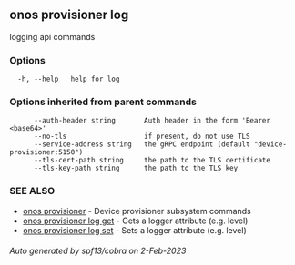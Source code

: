 <!--
SPDX-FileCopyrightText: 2019-present Open Networking Foundation <info@opennetworking.org>

SPDX-License-Identifier: Apache-2.0
-->

## onos provisioner log

logging api commands

### Options

```
  -h, --help   help for log
```

### Options inherited from parent commands

```
      --auth-header string       Auth header in the form 'Bearer <base64>'
      --no-tls                   if present, do not use TLS
      --service-address string   the gRPC endpoint (default "device-provisioner:5150")
      --tls-cert-path string     the path to the TLS certificate
      --tls-key-path string      the path to the TLS key
```

### SEE ALSO

* [onos provisioner](onos_provisioner.md)	 - Device provisioner subsystem commands
* [onos provisioner log get](onos_provisioner_log_get.md)	 - Gets a logger attribute (e.g. level)
* [onos provisioner log set](onos_provisioner_log_set.md)	 - Sets a logger attribute (e.g. level)

###### Auto generated by spf13/cobra on 2-Feb-2023
